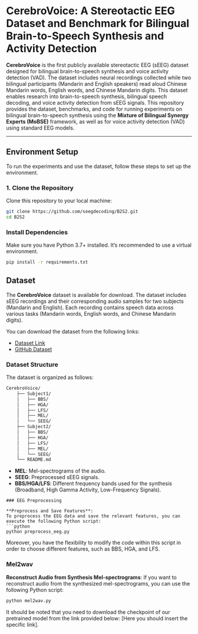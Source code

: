 # CerebroVoice: A Stereotactic EEG Dataset and Benchmark for Bilingual Brain-to-Speech Synthesis and Activity Detection
**CerebroVoice** is the first publicly available stereotactic EEG (sEEG) dataset designed for bilingual brain-to-speech synthesis and voice activity detection (VAD). The dataset includes neural recordings collected while two bilingual participants (Mandarin and English speakers) read aloud Chinese Mandarin words, English words, and Chinese Mandarin digits. This dataset enables research into brain-to-speech synthesis, bilingual speech decoding, and voice activity detection from sEEG signals.
This repository provides the dataset, benchmarks, and code for running experiments on bilingual brain-to-speech synthesis using the **Mixture of Bilingual Synergy Experts (MoBSE)** framework, as well as for voice activity detection (VAD) using standard EEG models.

---
## **Environment Setup**

To run the experiments and use the dataset, follow these steps to set up the environment.

### **1. Clone the Repository**
Clone this repository to your local machine:
```bash
git clone https://github.com/seegdecoding/B2S2.git
cd B2S2
```

### Install Dependencies
Make sure you have Python 3.7+ installed. It’s recommended to use a virtual environment.
```bash
pip install -r requirements.txt
```
## **Dataset**

The **CerebroVoice** dataset is available for download. The dataset includes sEEG recordings and their corresponding audio samples for two subjects (Mandarin and English). Each recording contains speech data across various tasks (Mandarin words, English words, and Chinese Mandarin digits).

You can download the dataset from the following links:
- [Dataset Link](https://zenodo.org/records/13332808)
- [GitHub Dataset](https://github.com/Brain2Speech2/B2S2)

### **Dataset Structure**
The dataset is organized as follows:
```bash
CerebroVoice/
    ├── Subject1/
    │   ├── BBS/
    │   ├── HGA/
    │   ├── LFS/
    │   ├── MEL/
    │   └── SEEG/
    ├── Subject2/
    │   ├── BBS/
    │   ├── HGA/
    │   ├── LFS/
    │   ├── MEL/
    │   └── SEEG/
    └── README.md
```
- **MEL**: Mel-spectrograms of the audio.
- **SEEG**: Preprocessed sEEG signals.
- **BBS/HGA/LFS**: Different frequency bands used for the synthesis (Broadband, High Gamma Activity, Low-Frequency Signals).


```
### EEG Preprocessing

**Preprocess and Save Features**:
To preprocess the EEG data and save the relevant features, you can execute the following Python script:
```python
python preprocess_eeg.py
```
Moreover, you have the flexibility to modify the code within this script in order to choose different features, such as BBS, HGA, and LFS.

### Mel2wav

**Reconstruct Audio from Synthesis Mel-spectrograms**:
If you want to reconstruct audio from the synthesized mel-spectrograms, you can use the following Python script:
```python
python mel2wav.py
```
It should be noted that you need to download the checkpoint of our pretrained model from the link provided below: [Here you should insert the specific link].
```



